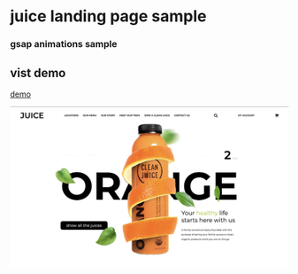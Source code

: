 # juice landing page sample

### gsap animations sample

## vist demo

[demo](https://juice-landing-page.vercel.app/)

![image](./ss.png)
